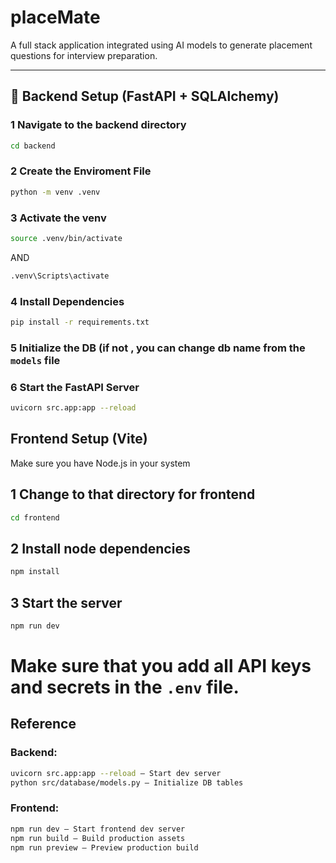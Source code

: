 # placeMate

A full stack application integrated using AI models to generate placement questions for interview preparation. 

---

## 🐍 Backend Setup (FastAPI + SQLAlchemy)

### 1 Navigate to the backend directory
```bash
cd backend
```

### 2 Create the Enviroment File

```bash
python -m venv .venv
```

### 3 Activate the venv

```bash
source .venv/bin/activate
```

AND

```bash
.venv\Scripts\activate
```

### 4 Install Dependencies

```bash
pip install -r requirements.txt
```

### 5 Initialize the DB (if not , you can change db name from the `models` file

### 6 Start the FastAPI Server

```bash
uvicorn src.app:app --reload
```

## Frontend Setup (Vite)

Make sure you have Node.js in your system

## 1 Change to that directory for frontend

```bash
cd frontend
```

## 2 Install node dependencies

```bash
npm install
```

## 3 Start the server

```bash
npm run dev
```


# Make sure that you add all API keys and secrets in the `.env` file.

## Reference 

### Backend:

```bash
uvicorn src.app:app --reload – Start dev server
python src/database/models.py – Initialize DB tables
```


### Frontend:

```bash
npm run dev – Start frontend dev server
npm run build – Build production assets
npm run preview – Preview production build
```





